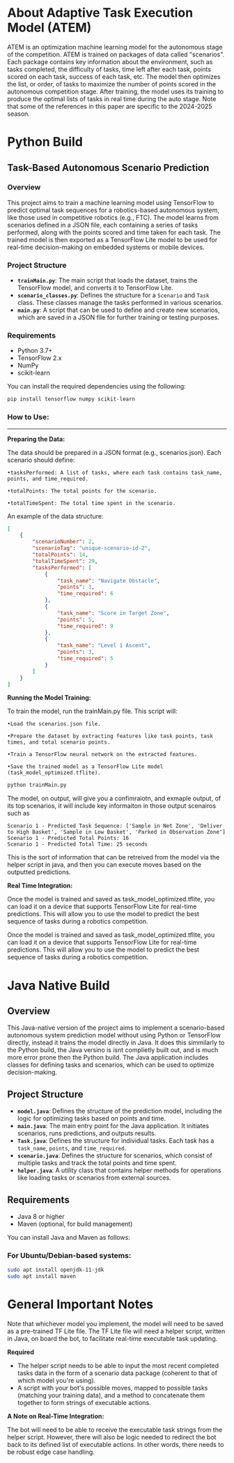 # About Adaptive Task Execution Model (ATEM)

ATEM is an optimization machine learning model for the autonomous stage of the competition. ATEM is trained on packages of data called "scenarios". Each package contains key information about the environment, such as tasks completed, the difficulty of tasks, time left after each task, points scored on each task, success of each task, etc. The model then optimizes the list, or order, of tasks to maximize the number of points scored in the autonomous competition stage. After training, the model uses its training to produce the optimal lists of tasks in real time during the auto stage. Note that some of the references in this paper are specific to the 2024-2025 season.


# **Python Build**

## Task-Based Autonomous Scenario Prediction

### Overview
This project aims to train a machine learning model using TensorFlow to predict optimal task sequences for a robotics-based autonomous system, like those used in competitive robotics (e.g., FTC). The model learns from scenarios defined in a JSON file, each containing a series of tasks performed, along with the points scored and time taken for each task. The trained model is then exported as a TensorFlow Lite model to be used for real-time decision-making on embedded systems or mobile devices.

### Project Structure

- **`trainMain.py`**: The main script that loads the dataset, trains the TensorFlow model, and converts it to TensorFlow Lite.
- **`scenario_classes.py`**: Defines the structure for a `Scenario` and `Task` class. These classes manage the tasks performed in various scenarios.
- **`main.py`**: A script that can be used to define and create new scenarios, which are saved in a JSON file for further training or testing purposes.

### Requirements

- Python 3.7+
- TensorFlow 2.x
- NumPy
- scikit-learn

You can install the required dependencies using the following:

```bash
pip install tensorflow numpy scikit-learn
```


### How to Use:
---



**Preparing the Data:**

The data should be prepared in a JSON format (e.g., scenarios.json). Each scenario should define:


	•tasksPerformed: A list of tasks, where each task contains task_name, 
    points, and time_required.

	•totalPoints: The total points for the scenario.

	•totalTimeSpent: The total time spent in the scenario.

An example of the data structure:

```json
[
    {
        "scenarioNumber": 2,
        "scenarioTag": "unique-scenario-id-2",
        "totalPoints": 14,
        "totalTimeSpent": 29,
        "tasksPerformed": [
            {
                "task_name": "Navigate Obstacle",
                "points": 3,
                "time_required": 6
            },
            {
                "task_name": "Score in Target Zone",
                "points": 5,
                "time_required": 9
            },
            {
                "task_name": "Level 1 Ascent",
                "points": 3,
                "time_required": 5
            }
        ]
    }
]
```


**Running the Model Training:**

To train the model, run the trainMain.py file. This script will:

	•Load the scenarios.json file.

	•Prepare the dataset by extracting features like task points, task times, and total scenario points.

	•Train a TensorFlow neural network on the extracted features.

	•Save the trained model as a TensorFlow Lite model (task_model_optimized.tflite).

```bash
python trainMain.py
```

The model, on output, will give you a confimraiotn, and exmaple output, of its top scenarios, it will include key informaiton in those output scenairos such as 


```
Scenario 1 - Predicted Task Sequence: ['Sample in Net Zone', 'Deliver to High Basket', 'Sample in Low Basket', 'Parked in Observation Zone']
Scenario 1 - Predicted Total Points: 16
Scenario 1 - Predicted Total Time: 25 seconds
```

This is the sort of information that can be retreived from the model via the helper script in java, and then you can execute moves based on the outputted predictions.


**Real Time Integration:**

Once the model is trained and saved as task_model_optimized.tflite, you can load it on a device that supports TensorFlow Lite for real-time predictions. This will allow you to use the model to predict the best sequence of tasks during a robotics competition.


Once the model is trained and saved as task_model_optimized.tflite, you can load it on a device that supports TensorFlow Lite for real-time predictions. This will allow you to use the model to predict the best sequence of tasks during a robotics competition.





# Java Native Build

## Overview
This Java-native version of the project aims to implement a scenario-based autonomous system prediction model without using Python or TensorFlow directly, instead it trains the model directly in Java. It does this simmilarly to the Python build, the Java versino is isnt complietly built out, and is much more error prone then the Python build. The Java application includes classes for defining tasks and scenarios, which can be used to optimize decision-making.

## Project Structure

- **`model.java`**: Defines the structure of the prediction model, including the logic for optimizing tasks based on points and time.
- **`main.java`**: The main entry point for the Java application. It initiates scenarios, runs predictions, and outputs results.
- **`Task.java`**: Defines the structure for individual tasks. Each task has a `task_name`, `points`, and `time_required`.
- **`scenario.java`**: Defines the structure for scenarios, which consist of multiple tasks and track the total points and time spent.
- **`helper.java`**: A utility class that contains helper methods for operations like loading tasks or scenarios from external sources.

## Requirements

- Java 8 or higher
- Maven (optional, for build management)

You can install Java and Maven as follows:

### For Ubuntu/Debian-based systems:
```bash
sudo apt install openjdk-11-jdk
sudo apt install maven


```
# General Important Notes
Note that whichever model you implement, the model will need to be saved as a pre-trained TF Lite file. The TF Lite file will need a helper script, written in Java, on board the bot, to facilitate real-time executable task updating.


**Required**
- The helper script needs to be able to input the most recent completed tasks data in the form of a scenario data package (coherent to that of which model you're using).
- A script with your bot's possible moves, mapped to possible tasks (matching your training data), and a method to concatenate them together to form strings of executable actions.

**A Note on Real-Time Integration:**

The bot will need to be able to receive the executable task strings from the helper script. However, there will also be logic needed to redirect the bot back to its defined list of executable actions. In other words, there needs to be robust edge case handling.
